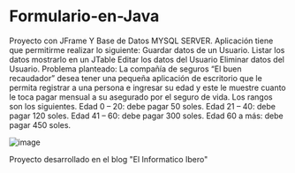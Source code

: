 # Formulario-en-Java
Proyecto con JFrame Y Base de Datos MYSQL SERVER.
Aplicación tiene que permitirme realizar lo siguiente:
Guardar datos de un Usuario.
Listar los datos mostrarlo en un JTable
Editar los datos del Usuario
Eliminar datos del Usuario.
Problema planteado: La compañía de seguros “El buen recaudador” desea tener una pequeña aplicación de escritorio que le permita registrar a una persona e ingresar su edad y este le muestre cuanto le toca pagar mensual a su asegurado por el seguro de vida. Los rangos son los siguientes.
Edad 0 – 20: debe pagar 50 soles.
Edad 21 – 40: debe pagar 120 soles.
Edad 41 – 60: debe pagar 300 soles.
Edad 60 a más: debe pagar 450 soles.

![image](https://user-images.githubusercontent.com/12779523/173164617-8f241e49-a9db-41d9-b942-04c69770359d.png)


Proyecto desarrollado en el blog "El Informatico Ibero"
